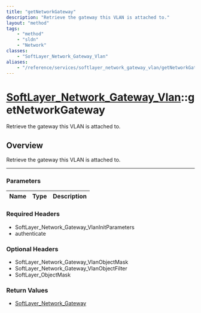 ```yaml
---
title: "getNetworkGateway"
description: "Retrieve the gateway this VLAN is attached to."
layout: "method"
tags:
    - "method"
    - "sldn"
    - "Network"
classes:
    - "SoftLayer_Network_Gateway_Vlan"
aliases:
    - "/reference/services/softlayer_network_gateway_vlan/getNetworkGateway"
---
```

# [SoftLayer_Network_Gateway_Vlan](/reference/services/SoftLayer_Network_Gateway_Vlan)::getNetworkGateway

Retrieve the gateway this VLAN is attached to.


## Overview 
Retrieve the gateway this VLAN is attached to.

-----

### Parameters 
|Name | Type | Description |
| --- | --- | --- |


### Required Headers
* SoftLayer_Network_Gateway_VlanInitParameters
* authenticate


### Optional Headers
* SoftLayer_Network_Gateway_VlanObjectMask
* SoftLayer_Network_Gateway_VlanObjectFilter
* SoftLayer_ObjectMask

### Return Values
* <a href='/reference/datatypes/SoftLayer_Network_Gateway'>SoftLayer_Network_Gateway </a>




